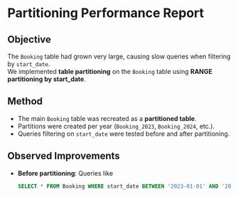 # Partitioning Performance Report

## Objective
The `Booking` table had grown very large, causing slow queries when filtering by `start_date`.  
We implemented **table partitioning** on the `Booking` table using **RANGE partitioning by start_date**.

## Method
- The main `Booking` table was recreated as a **partitioned table**.
- Partitions were created per year (`Booking_2023`, `Booking_2024`, etc.).
- Queries filtering on `start_date` were tested before and after partitioning.

## Observed Improvements
- **Before partitioning**: Queries like  
  ```sql
  SELECT * FROM Booking WHERE start_date BETWEEN '2023-01-01' AND '2023-12-31';
